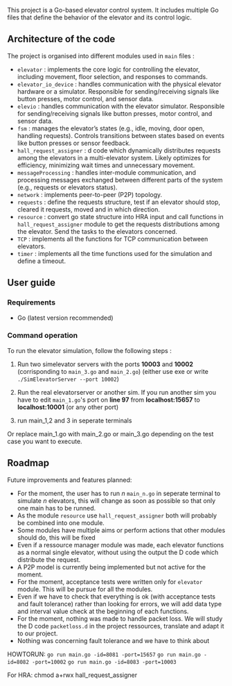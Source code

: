 This project is a Go-based elevator control system. It includes multiple Go files that define the behavior of the elevator and its control logic.


## Architecture of the code
The project is organised into different modules used in `main` files :
- `elevator` :  implements the core logic for controlling the elevator, including movement, floor selection, and responses to commands.
- `elevator_io_device` : handles communication with the physical elevator hardware or a simulator. Responsible for sending/receiving signals like button presses, motor control, and sensor data.
- `elevio` : handles communication with the elevator simulator. Responsible for sending/receiving signals like button presses, motor control, and sensor data.
- `fsm` : manages the elevator’s states (e.g., idle, moving, door open, handling requests). Controls transitions between states based on events like button presses or sensor feedback.
- `hall_request_assigner` : d code which dynamically distributes requests among the elevators in a multi-elevator system. Likely optimizes for efficiency, minimizing wait times and unnecessary movement.
- `messageProcessing` : handles inter-module communication, and processing messages exchanged between different parts of the system (e.g., requests or elevators status).
- `network` : implements peer-to-peer (P2P) topology. 
- `requests` : define the requests structure, test if an elevator should stop, cleared it requests, moved and in which direction.
- `resource` : convert go state structure into HRA input and call functions in `hall_request_assigner` module to get the requests distributions among the elevator. Send the tasks to the elevators concerned.
- `TCP` : implements all the functions for TCP communication between elevators.
- `timer` : implements all the time functions used for the simulation and define a timeout.


## User guide
### Requirements
- Go (latest version recommended)
### Command operation
To run the elevator simulation, follow the following steps :

1. Run two simelevator servers with the ports **10003** and **10002** (corrisponding to `main_3.go` and `main_2.go`) (either use exe or write `./SimElevatorServer --port 10002`)
2. Run the real elevatorserver or another sim. If you run another sim you have to edit `main_1.go`'s port on **line 97** from **localhost:15657** to **localhost:10001** (or any other port)

3. run main_1,2 and 3 in seperate terminals


Or replace main_1.go with main_2.go or main_3.go depending on the test case you want to execute.
## Roadmap

Future improvements and features planned:
- For the moment, the user has to run *n* `main_n.go` in seperate terminal to simulate *n* elevators, this will change as soon as possible so that only one main has to be runned.
- As the module `resource` use `hall_request_assigner` both will probably be combined into one module. 
- Some modules have multiple aims or perform actions that other modules should do, this will be fixed
- Even if a ressource manager module was made, each elevator functions as a normal single elevator, without using the output the D code which distribute the request. 
- A P2P model is currently being implemented but not active for the moment.
- For the moment, acceptance tests were written only for `elevator` module. This will be pursue for all the modules.
- Even if we have to check that everything is ok (with acceptance tests and fault tolerance) rather than looking for errors, we will add data type and interval value check at the beginning of each functions. 
- For the moment, nothing was made to handle packet loss. We will study the D code `packetloss.d` in the project ressources, translate and adapt it to our project. 
- Nothing was concerning fault tolerance and we have to think about 


HOWTORUN:
```go run main.go -id=8081 -port=15657```
```go run main.go -id=8082 -port=10002```
```go run main.go -id=8083 -port=10003```

For HRA:
chmod a+rwx hall_request_assigner


       
